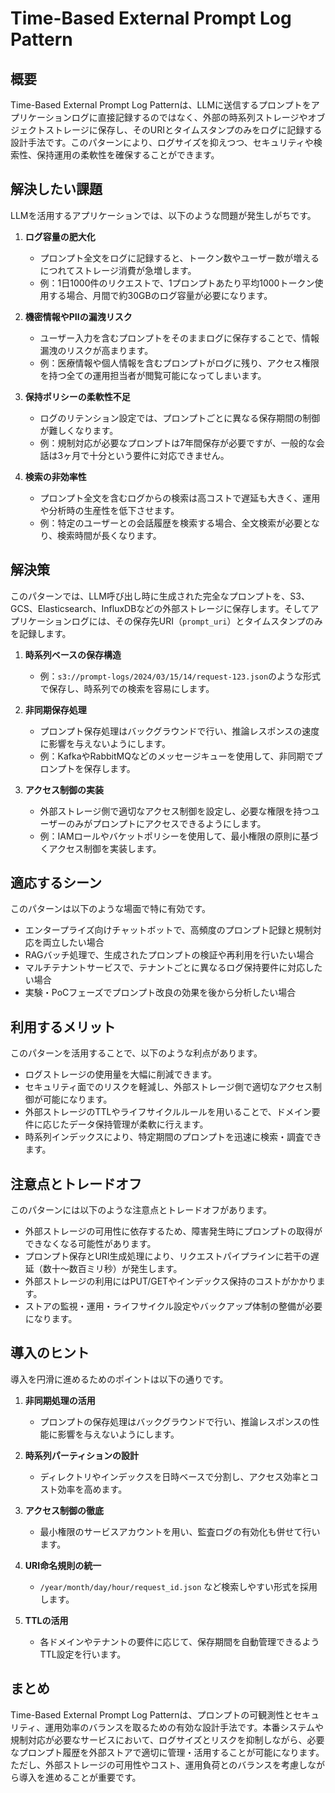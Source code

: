 # Time-Based External Prompt Log Pattern

## 概要
Time-Based External Prompt Log Patternは、LLMに送信するプロンプトをアプリケーションログに直接記録するのではなく、外部の時系列ストレージやオブジェクトストレージに保存し、そのURIとタイムスタンプのみをログに記録する設計手法です。このパターンにより、ログサイズを抑えつつ、セキュリティや検索性、保持運用の柔軟性を確保することができます。

## 解決したい課題
LLMを活用するアプリケーションでは、以下のような問題が発生しがちです。

1. **ログ容量の肥大化**
   - プロンプト全文をログに記録すると、トークン数やユーザー数が増えるにつれてストレージ消費が急増します。
   - 例：1日1000件のリクエストで、1プロンプトあたり平均1000トークン使用する場合、月間で約30GBのログ容量が必要になります。

2. **機密情報やPIIの漏洩リスク**
   - ユーザー入力を含むプロンプトをそのままログに保存することで、情報漏洩のリスクが高まります。
   - 例：医療情報や個人情報を含むプロンプトがログに残り、アクセス権限を持つ全ての運用担当者が閲覧可能になってしまいます。

3. **保持ポリシーの柔軟性不足**
   - ログのリテンション設定では、プロンプトごとに異なる保存期間の制御が難しくなります。
   - 例：規制対応が必要なプロンプトは7年間保存が必要ですが、一般的な会話は3ヶ月で十分という要件に対応できません。

4. **検索の非効率性**
   - プロンプト全文を含むログからの検索は高コストで遅延も大きく、運用や分析時の生産性を低下させます。
   - 例：特定のユーザーとの会話履歴を検索する場合、全文検索が必要となり、検索時間が長くなります。

## 解決策
このパターンでは、LLM呼び出し時に生成された完全なプロンプトを、S3、GCS、Elasticsearch、InfluxDBなどの外部ストレージに保存します。そしてアプリケーションログには、その保存先URI（`prompt_uri`）とタイムスタンプのみを記録します。

1. **時系列ベースの保存構造**
   - 例：`s3://prompt-logs/2024/03/15/14/request-123.json`のような形式で保存し、時系列での検索を容易にします。

2. **非同期保存処理**
   - プロンプト保存処理はバックグラウンドで行い、推論レスポンスの速度に影響を与えないようにします。
   - 例：KafkaやRabbitMQなどのメッセージキューを使用して、非同期でプロンプトを保存します。

3. **アクセス制御の実装**
   - 外部ストレージ側で適切なアクセス制御を設定し、必要な権限を持つユーザーのみがプロンプトにアクセスできるようにします。
   - 例：IAMロールやバケットポリシーを使用して、最小権限の原則に基づくアクセス制御を実装します。

## 適応するシーン
このパターンは以下のような場面で特に有効です。

- エンタープライズ向けチャットボットで、高頻度のプロンプト記録と規制対応を両立したい場合
- RAGバッチ処理で、生成されたプロンプトの検証や再利用を行いたい場合
- マルチテナントサービスで、テナントごとに異なるログ保持要件に対応したい場合
- 実験・PoCフェーズでプロンプト改良の効果を後から分析したい場合

## 利用するメリット
このパターンを活用することで、以下のような利点があります。

- ログストレージの使用量を大幅に削減できます。
- セキュリティ面でのリスクを軽減し、外部ストレージ側で適切なアクセス制御が可能になります。
- 外部ストレージのTTLやライフサイクルルールを用いることで、ドメイン要件に応じたデータ保持管理が柔軟に行えます。
- 時系列インデックスにより、特定期間のプロンプトを迅速に検索・調査できます。

## 注意点とトレードオフ
このパターンには以下のような注意点とトレードオフがあります。

- 外部ストレージの可用性に依存するため、障害発生時にプロンプトの取得ができなくなる可能性があります。
- プロンプト保存とURI生成処理により、リクエストパイプラインに若干の遅延（数十〜数百ミリ秒）が発生します。
- 外部ストレージの利用にはPUT/GETやインデックス保持のコストがかかります。
- ストアの監視・運用・ライフサイクル設定やバックアップ体制の整備が必要になります。

## 導入のヒント
導入を円滑に進めるためのポイントは以下の通りです。

1. **非同期処理の活用**
   - プロンプトの保存処理はバックグラウンドで行い、推論レスポンスの性能に影響を与えないようにします。

2. **時系列パーティションの設計**
   - ディレクトリやインデックスを日時ベースで分割し、アクセス効率とコスト効率を高めます。

3. **アクセス制御の徹底**
   - 最小権限のサービスアカウントを用い、監査ログの有効化も併せて行います。

4. **URI命名規則の統一**
   - `/year/month/day/hour/request_id.json` など検索しやすい形式を採用します。

5. **TTLの活用**
   - 各ドメインやテナントの要件に応じて、保存期間を自動管理できるようTTL設定を行います。

## まとめ
Time-Based External Prompt Log Patternは、プロンプトの可観測性とセキュリティ、運用効率のバランスを取るための有効な設計手法です。本番システムや規制対応が必要なサービスにおいて、ログサイズとリスクを抑制しながら、必要なプロンプト履歴を外部ストアで適切に管理・活用することが可能になります。ただし、外部ストレージの可用性やコスト、運用負荷とのバランスを考慮しながら導入を進めることが重要です。
